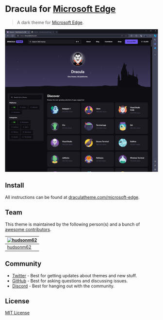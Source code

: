 # Dracula for [Microsoft Edge]

> A dark theme for [Microsoft Edge].

![Screenshot](./screenshot.png)

## Install

All instructions can be found at [draculatheme.com/microsoft-edge](https://draculatheme.com/microsoft-edge).

## Team

This theme is maintained by the following person(s) and a bunch of [awesome contributors](https://github.com/dracula/microsoft-edge/graphs/contributors).

| [![hudsonm62](https://github.com/hudsonm62.png?size=100)](https://github.com/hudsonm62)     |
| ---------------------------------------------------------------------------------- |
| [hudsonm62](https://github.com/hudsonm62)                                                |

## Community

- [Twitter](https://twitter.com/draculatheme) - Best for getting updates about themes and new stuff.
- [GitHub](https://github.com/dracula/dracula-theme/discussions) - Best for asking questions and discussing issues.
- [Discord](https://draculatheme.com/discord-invite) - Best for hanging out with the community.

## License

[MIT License](./LICENSE)

[Microsoft Edge]: https://www.microsoft.com/en-us/edge